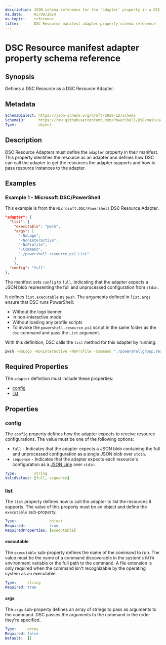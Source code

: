 ```yaml
---
description: JSON schema reference for the 'adapter' property in a DSC Resource manifest
ms.date:     05/09/2024
ms.topic:    reference
title:       DSC Resource manifest adapter property schema reference
---
```


# DSC Resource manifest adapter property schema reference

## Synopsis

Defines a DSC Resource as a DSC Resource Adapter.

## Metadata

```yaml
SchemaDialect: https://json-schema.org/draft/2020-12/schema
SchemaID:      https://raw.githubusercontent.com/PowerShell/DSC/main/schemas/2024/04/resource/manifest.adapter.json
Type:          object
```

## Description

DSC Resource Adapters must define the `adapter` property in their manifest. This property
identifies the resource as an adapter and defines how DSC can call the adapter to get the resources
the adapter supports and how to pass resource instances to the adapter.

## Examples

### Example 1 - Microsoft.DSC/PowerShell

This example is from the `Microsoft.DSC/PowerShell` DSC Resource Adapter.

```json
"adapter": {
  "list": {
    "executable": "pwsh",
    "args": [
      "-NoLogo",
      "-NonInteractive",
      "-NoProfile",
      "-Command",
      "./powershell.resource.ps1 List"
    ]
    },
  "config": "full"
},
```

The manifest sets `config` to `full`, indicating that the adapter expects a JSON blob representing
the full and unprocessed configuration from `stdin`.

It defines `list.executable` as `pwsh`. The arguments defined in `list.args` ensure that DSC runs
PowerShell:

- Without the logo banner
- In non-interactive mode
- Without loading any profile scripts
- To invoke the `powershell.resource.ps1` script in the same folder as the `dsc` command and
  pass the `List` argument.

With this definition, DSC calls the `list` method for this adapter by running:

```sh
pwsh -NoLogo -NonInteractive -NoProfile -Command "./powershellgroup.resource.ps1 List"
```

## Required Properties

The `adapter` definition must include these properties:

- [config](#config)
- [list](#list)

## Properties

### config

The `config` property defines how the adapter expects to receive resource configurations. The
value must be one of the following options:

- `full` - Indicates that the adapter expects a JSON blob containing the full and unprocessed
  configuration as a single JSON blob over `stdin`.
- `sequence` - Indicates that the adapter expects each resource's configuration as a
  [JSON Line][01] over `stdin`.

```yaml
Type:        string
ValidValues: [full, sequence]
```

### list

The `list` property defines how to call the adapter to list the resources it supports. The value
of this property must be an object and define the `executable` sub-property.

```yaml
Type:               object
Required:           true
RequiredProperties: [executable]
```

#### executable

The `executable` sub-property defines the name of the command to run. The value must be the name of
a command discoverable in the system's `PATH` environment variable or the full path to the command.
A file extension is only required when the command isn't recognizable by the operating system as an
executable.

```yaml
Type:     string
Required: true
```

#### args

The `args` sub-property defines an array of strings to pass as arguments to the command. DSC passes
the arguments to the command in the order they're specified.

```yaml
Type:     array
Required: false
Default:  []
```

[01]: https://jsonlines.org/
